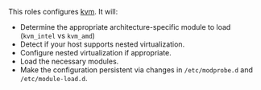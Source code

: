 This roles configures [kvm][].  It will:

- Determine the appropriate architecture-specific module to load
  (`kvm_intel` vs `kvm_amd`)
- Detect if your host supports nested virtualization.
- Configure nested virtualization if appropriate.
- Load the necessary modules.
- Make the configuration persistent via changes in `/etc/modprobe.d`
  and `/etc/module-load.d`.

[kvm]: http://www.linux-kvm.org/page/Main_Page

